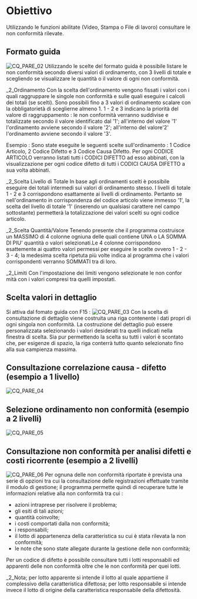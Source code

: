 # Obiettivo
Utilizzando le funzioni abilitate (Video, Stampa o File di lavoro) consultare le non conformità rilevate.
## Formato guida
![CQ_PARE_02](http://localhost:3000/immagini/MBDOC_OGG-P_CQNS10/CQ_PARE_02.png)
Utilizzando le scelte del formato guida è possibile listare le non conformità secondo diversi valori di ordinamento,
con 3 livelli di totale e scegliendo se visualizzare le quantità o il valore di ogni non conformità.

_2_Ordinamento
Con la scelta dell'ordinamento vengono fissati i valori con i quali raggruppare le singole non conformità e sulle quali eseguire i calcoli dei totali (se scelti). Sono possibili fino a 3 valori di ordinamento scalare con la obbligatorietà di sceglierne almeno 1.
1 - 2 e 3 indicano la priorità del valore di raggruppamento :  le non conformità verranno suddivise e totalizzate secondo il valore identificato dal '1'; all'interno del valore '1' l'ordinamento avviene secondo il valore '2'; all'interno del valore'2' l'ordinamento avviene secondo il valore '3'.

Esempio : 
Sono state eseguite le seguenti scelte sull'ordinamento :  1 Codice Articolo, 2 Codice Difetto e 3 Codice Causa Difetto.
Per ogni CODICE ARTICOLO verranno listati tutti i CODICI DIFETTO ad esso abbinati, con la visualizzazione per ogni codice difetto di tutti i CODICI CAUSA DIFETTO a sua volta abbinati.

_2_Scelta Livello di Totale
In base agli ordinamenti scelti è possibile eseguire dei totali intermedi sui valori di ordinamento stesso. I livelli di totale 1 - 2 e 3 corrispondono esattamente ai livelli di ordinamento.
Pertanto se nell'ordinamento in corrispondenza del codice articolo viene immesso '1', la scelta del livello di totale '1' (inserendo un qualsiasi carattere nel campo sottostante) permetterà la totalizzazione dei valori scelti su ogni codice articolo.

_2_Scelta Quantità/Valore
Tenendo presente che il programma costruisce un MASSIMO di 4 colonne ogniuna delle quali contiene UNA o LA SOMMA DI PIU' quantità o valori selezionati.Le 4 colonne corrispondono esattemente ai quattro valori permessi per eseguire le scelte ovvero 1 - 2 - 3 - 4; la medesima scelta ripetuta più volte indica al programma che i valori corrispondenti verranno SOMMATI tra di loro.

_2_Limiti
Con l'impostazione dei limiti vengono selezionate le non confor mità con i valori compresi tra quelli impostati.

## Scelta valori in dettaglio
Si attiva dal fomato guida con F15 : 
![CQ_PARE_03](http://localhost:3000/immagini/MBDOC_OGG-P_CQNS10/CQ_PARE_03.png)
Con la scelta di consultazione di dettaglio viene costruita una riga contenente i dati propri di ogni singola non conformità. La costruzione del dettaglio può essere personalizzata selezionando i valori desiderati tra quelli indicati nella finestra di scelta. Sia pur permettendo la scelta su tutti i valori è scontato che, per esigenze di spazio, la riga conterrà tutto quanto selezionato fino alla sua campienza massima.

## Consultazione correlazione causa - difetto (esempio a 1 livello)
![CQ_PARE_04](http://localhost:3000/immagini/MBDOC_OGG-P_CQNS10/CQ_PARE_04.png)
## Selezione ordinamento non conformità (esempio a 2 livelli)
![CQ_PARE_05](http://localhost:3000/immagini/MBDOC_OGG-P_CQNS10/CQ_PARE_05.png)
## Consultazione non conformità per analisi difetti e costi ricorrente (esempio a 2 livelli)
![CQ_PARE_06](http://localhost:3000/immagini/MBDOC_OGG-P_CQNS10/CQ_PARE_06.png)
Per ognuna delle non conformità riportate è prevista una serie di opzioni tra cui la consultazione delle registrazioni effettuate tramite il modulo di gestione; il programma permette quindi di recuperare tutte le informazioni relative alla non conformità tra cui : 
 * azioni intraprese per risolvere il problema;
 * gli esiti di tali azioni;
 * quantità coinvolte;
 * i costi comportati dalla non conformità;
 * i responsabili;
 * il lotto di appartenenza della caratteristica su cui è stata rilevata la non conformità;
 * le note che sono state allegate durante la gestione delle non conformità;

Per un codice di difetto è possibile consultare tutti i lotti responsabili ed apparenti delle non conformità oltre che le non conformità per quei lotti.

_2_Nota; per lotto apparente si intende il lotto al quale appartiene il complessivo della caratteristica difettosa; per lotto responsabile si intende invece il lotto di origine della caratteristica responsabile della difettosità.
